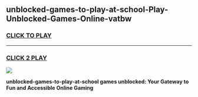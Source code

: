 
## unblocked-games-to-play-at-school-Play-Unblocked-Games-Online-vatbw
<h3>
<a href="https://premium76.site?title=unblocked-games-to-play-at-school&ref=25A">CLICK TO PLAY</a></h3>
<hr>

<h3>
<a href="https://premium76.site?title=unblocked-games-to-play-at-school&ref=25A">CLICK 2 PLAY</a>
  
</h3>

<a href="https://premium76.site?title=unblocked-games-to-play-at-school&ref=25A"><img src="https://clearcache.store/games.png"></a>


**unblocked-games-to-play-at-school games unblocked: Your Gateway to Fun and Accessible Online Gaming**
